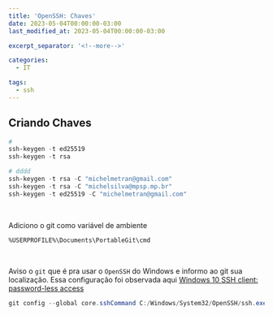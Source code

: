 ```yaml
---
title: 'OpenSSH: Chaves'
date: 2023-05-04T00:00:00-03:00
last_modified_at: 2023-05-04T00:00:00-03:00

excerpt_separator: '<!--more-->'

categories:
  - IT

tags:
  - ssh
---
```


## Criando Chaves

```powershell
#
ssh-keygen -t ed25519
ssh-keygen -t rsa

# dddd
ssh-keygen -t rsa -C "michelmetran@gmail.com"
ssh-keygen -t rsa -C "michelsilva@mpsp.mp.br"
ssh-keygen -t ed25519 -C "michelmetran@gmail.com"
```

<br>

Adiciono o git como variável de ambiente

```
%USERPROFILE%\Documents\PortableGit\cmd
```

<br>

Aviso o `git` que é pra usar o `OpenSSH` do Windows e informo ao git sua localização. Essa configuração foi observada aqui [Windows 10 SSH client: password-less access](https://superuser.com/questions/1433917/windows-10-ssh-client-password-less-access)

```powershell
git config --global core.sshCommand C:/Windows/System32/OpenSSH/ssh.exe
```
